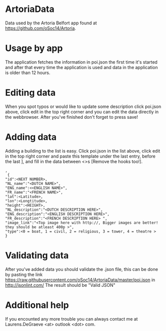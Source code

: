 ArtoriaData
===========

Data used by the Artoria Belfort app found at https://github.com/oSoc14/Artoria.

Usage by app
===========
The application fetches the information in poi.json the first time it's started and after that every time the application is used and data in the application is older than 12 hours.

Editing data
===========
When you spot typos or would like to update some description click poi.json above, click edit in the top right corner and you can edit the data directly in the webbrowser. After you've finished don't forget to press save!

Adding data
===========
Adding a building to the list is easy. Click poi.json in the list above, click edit in the top right corner  and paste this template under the last entry, before the last ], and fill in the data between <>s [Remove the hooks too!].

    ,
     {
    "id":<NEXT NUMBER>,
    "NL_name":"<DUTCH NAME>",
    "ENG_name":<<ENGLISH NAME>",
    "FR_name":"<FRENCH NAME>",
    "lat":<Latitude>,
    "lon":<Longtitude>,
    "height":<HEIGHT>,
    "NL_description":"<DUTCH DESCRIPTION HERE>",
    "ENG_description":"<ENGLISH DESCRIPTION HERE>",
    "FR_description":"<FRENCH DESCRIPTION HERE> ", 
    "image_link":"<Top image here with http://, Bigger images are better! they should be atleast 400p >",
    "type":<0 = boat, 1 = civil, 2 = religious, 3 = tower, 4 = theatre >
    }

Validating data
============
After you've added data you should validate the .json file, this can be done by pasting the link https://raw.githubusercontent.com/oSoc14/ArtoriaData/master/poi.json in http://jsonlint.com/
The result should be "Valid JSON"

Additional help
============
If you encounted any more trouble you can always contact me at Laurens.DeGraeve \<at> outlook \<dot> com.
